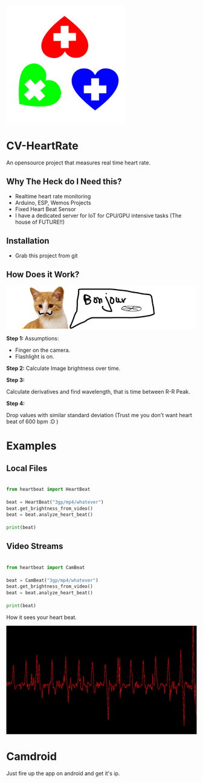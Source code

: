

![](img/hear4t.png)

# CV-HeartRate

An opensource project that measures real time heart rate.

## Why The Heck do I Need this?
* Realtime heart rate monitoring
* Arduino, ESP, Wemos Projects
* Fixed Heart Beat Sensor 
* I have a dedicated server for IoT for CPU/GPU intensive tasks (The house of FUTURE!!)

## Installation
* Grab this project from git

## How Does it Work?
![heart](img/bonjour.png)

**Step 1:**
Assumptions:

* Finger on the camera.
* Flashlight is on.

**Step 2:**
Calculate Image brightness over time.

**Step 3:** 

Calculate derivatives and find wavelength, that is time between R-R Peak.

**Step 4:** 

Drop values with similar standard deviation (Trust me you don't want heart beat of 600 bpm :D )


# Examples

## Local Files
```python

from heartbeat import HeartBeat

beat = HeartBeat("3gp/mp4/whatever")
beat.get_brightness_from_video()
beat = beat.analyze_heart_beat()

print(beat)
```

## Video Streams
```python

from heartbeat import CamBeat

beat = CamBeat("3gp/mp4/whatever")
beat.get_brightness_from_video()
beat = beat.analyze_heart_beat()

print(beat)
```

How it sees your heart beat.

![heart](img/heart.png)

# Camdroid

Just fire up the app on android and get it's ip.